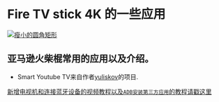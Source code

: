 # Fire TV stick 4K 的一些应用
[![瘦小的圆角矩形](https://img.shields.io/badge/我的-淘宝店铺-brightgreen.svg?style=plastic)](https://item.taobao.com/item.htm?spm=a1z10.1-c.w4004-5759726203.2.63e6362fkQaoVr&id=586454403742)

亚马逊火柴棍常用的应用以及介绍。 
-

* Smart Youtube TV来自作者[yuliskov](https://github.com/yuliskov/SmartYouTubeTV)的项目.


[新增电视机和连接蓝牙设备的视频教程以及`ADB安装第三方应用`的教程请戳这里](https://drive.google.com/open?id=1rTUeXJX8zQlmNUGqomyMLMwmMuaG9I8M)
